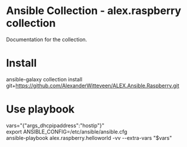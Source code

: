 # Ansible Collection - alex.raspberry collection
Documentation for the collection.

# Install
ansible-galaxy collection install git+https://github.com/AlexanderWitteveen/ALEX.Ansible.Raspberry.git

# Use playbook
vars="{\"args_dhcpipaddress\":\"hostip\"}"  
export ANSIBLE_CONFIG=/etc/ansible/ansible.cfg  
ansible-playbook alex.raspberry.helloworld -vv --extra-vars "$vars"
